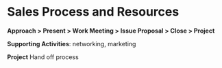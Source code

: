 # Sales Process and Resources

**Approach > Present > Work Meeting > Issue Proposal > Close > Project**

**Supporting Activities**: networking, marketing



**Project**  Hand off process
